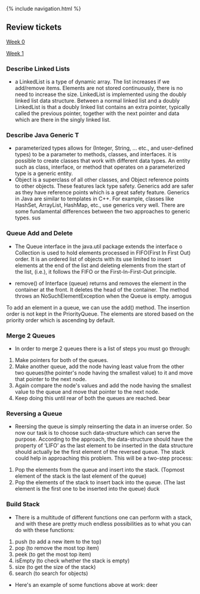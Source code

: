 {% include navigation.html %}

## Review tickets

[Week 0](https://github.com/shekark642/M221p2-roopies/issues/28)

[Week 1](https://github.com/shekark642/M221p2-roopies/issues/37)


### Describe Linked Lists

- a LinkedList is a type of dynamic array. The list increases if we add/remove items. Elements are not stored continuously, there is no need to increase the size. LinkedList is implemented using the doubly linked list data structure. Between a normal linked list and a doubly LinkedList is that a doubly linked list contains an extra pointer, typically called the previous pointer, together with the next pointer and data which are there in the singly linked list.


### Describe Java Generic T
- parameterized types allows for (Integer, String, … etc., and user-defined types) to be a parameter to methods, classes, and interfaces. it is possible to create classes that work with different data types. An entity such as class, interface, or method that operates on a parameterized type is a generic entity.
- Object is a superclass of all other classes, and Object reference points to other objects. These features lack type safety. Generics add are safer as they have reference points which is a great safety feature.  Generics in Java are similar to templates in C++. For example, classes like HashSet, ArrayList, HashMap, etc., use generics very well. There are some fundamental differences between the two approaches to generic types. sus


### Queue Add and Delete
- The Queue interface in the java.util package extends the interface o Collection is used to hold elements processed in FIFO(First In First Out) order. It is an ordered list of objects with its use limited to insert elements at the end of the list and deleting elements from the start of the list, (i.e.), it follows the FIFO or the First-In-First-Out principle.

- remove() of Interface (queue) returns and removes the element in the container at the front. It deletes the head of the container. The method throws an NoSuchElementException when the Queue is empty. amogus


To add an element in a queue, we can use the add() method. The insertion order is not kept in the PriorityQueue. The elements are stored based on the priority order which is ascending by default.



### Merge 2 Queues
 - In order to merge 2 queues there is a list of steps you must go through:
1. Make pointers for both of the queues.
2. Make another queue, add the node having least value from the other two queues(the pointer's node having the smallest value) to it and move that pointer to the next node.
3. Again compare the node's values and add the node having the smallest value to the queue and move that pointer to the next node.
4. Keep doing this until rear of both the queues are reached.
bear



### Reversing a Queue
- Reersing the queue is simply reinserting the data in an inverse order. So now our task is to choose such data-structure which can serve the purpose. According to the approach, the data-structure should have the property of ‘LIFO’ as the last element to be inserted in the data structure should actually be the first element of the reversed queue. The stack could help in approaching this problem. This will be a two-step process:
1. Pop the elements from the queue and insert into the stack. (Topmost element of the stack is the last element of the queue)
2. Pop the elements of the stack to insert back into the queue. (The last element is the first one to be inserted into the queue)
duck


### Build Stack
- There is a multitude of different functions one can perform with a stack, and with these are pretty much endless possibilities as to what you can do with these functions:
1. push (to add a new item to the top)
2. pop (to remove the most top item)
3. peek (to get the most top item)
4. isEmpty (to check whether the stack is empty)
5. size (to get the size of the stack)
6. search (to search for objects)

- Here's an example of some functions above at work: deer


